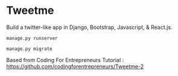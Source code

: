 # Tweetme
Build a twitter-like app in Django, Bootstrap, Javascript, &amp; React.js.

<code>manage.py runserver</code>

<code>manage.py migrate</code>

Based from Coding For Entrepreneurs Tutorial : 
https://github.com/codingforentrepreneurs/Tweetme-2